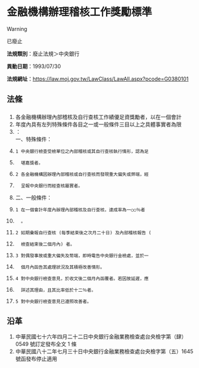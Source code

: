 # 金融機構辦理稽核工作獎勵標準


> [!WARNING]
> 已廢止


**法規類別**：廢止法規＞中央銀行

**異動日期**：1993/07/30  

**法規網址**：https://law.moj.gov.tw/LawClass/LawAll.aspx?pcode=G0380101



## 法條
##### 
1. 各金融機構辦理內部稽核及自行查核工作績優足資獎勵者，以在一個會計
1. 年度內具有左列特殊條件各目之一或一般條件三目以上之具體事實者為限
1. ：  
一、特殊條件：
1.     1 中央銀行檢查受檢單位之內部稽核或其自行查核執行情形，認為足
1.       堪嘉獎者。
1.     2 各金融機構因辦理內部稽核或自行查核而發現重大偏失或弊端，經
1.       呈報中央銀行而經查核屬實者。
1. 二、一般條件：
1.     1 在一個會計年度內辦理內部稽核及自行查核，達成率為一○○％者
1.       。
1.     2 如期彙報自行查核 (每季結束後之次月二十日) 及內部稽核報告 (
1.       檢查結束後二個月內) 者。
1.     3 對偶發事故或重大偏失及幣端，即時電告中央銀行金檢處，並於一
1.       個月內函告其處理狀況及其積極改善情形。
1.     4 對中央銀行檢查意見，於收文後二個月內函覆者。若因故延遲，應
1.       詳述其理由，且其比率低於十二％者。
1.     5 對中央銀行檢查意見已遵照改善者。

## 沿革
1. 中華民國七十六年四月二十二日中央銀行金融業務檢查處台央檢字第（肆）0549  號訂定發布全文 1  條
1. 中華民國八十二年七月三十日中央銀行金融業務檢查處台央檢字第（五）1645  號函發布停止適用
